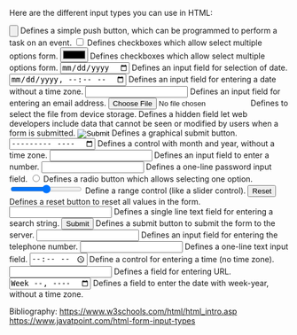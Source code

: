 Here are the different input types you can use in HTML:

<input type="button"> Defines a simple push button, which can be programmed to perform a task on an event.
<input type="checkbox"> Defines checkboxes which allow select multiple options form.
<input type="color"> Defines checkboxes which allow select multiple options form.
<input type="date"> Defines an input field for selection of date.
<input type="datetime-local"> Defines an input field for entering a date without a time zone.
<input type="email"> Defines an input field for entering an email address.
<input type="file"> Defines to select the file from device storage.
<input type="hidden"> Defines a hidden field let web developers include data that cannot be seen or modified by users when a form is submitted.
<input type="image"> Defines a graphical submit button.
<input type="month"> Defines a control with month and year, without a time zone.
<input type="number"> Defines an input field to enter a number.
<input type="password"> Defines a one-line password input field.
<input type="radio"> Defines a radio button which allows selecting one option.
<input type="range"> Define a range control (like a slider control).
<input type="reset"> Defines a reset button to reset all values in the form.
<input type="search"> Defines a single line text field for entering a search string.
<input type="submit"> Defines a submit button to submit the form to the server.
<input type="tel"> Defines an input field for entering the telephone number.
<input type="text"> 	Defines a one-line text input field.
<input type="time"> Define a control for entering a time (no time zone).
<input type="url"> Defines a field for entering URL.
<input type="week"> Defines a field to enter the date with week-year, without a time zone.

Bibliography: 
https://www.w3schools.com/html/html_intro.asp
https://www.javatpoint.com/html-form-input-types